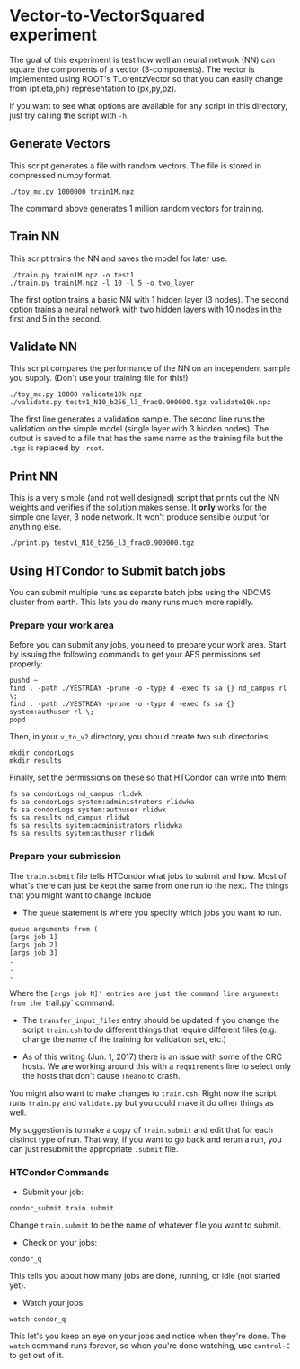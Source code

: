 # Vector-to-VectorSquared experiment

The goal of this experiment is test how well an neural network (NN) can square the components of a vector (3-components).  The vector is implemented using ROOT's TLorentzVector so that you can easily change from (pt,eta,phi) representation to (px,py,pz).

If you want to see what options are available for any script in this directory, just try calling the script with `-h`.

## Generate Vectors

This script generates a file with random vectors.  The file is stored in compressed numpy format.

```
./toy_mc.py 1000000 train1M.npz
```

The command above generates 1 million random vectors for training.

## Train NN

This script trains the NN and saves the model for later use.

```
./train.py train1M.npz -o test1
./train.py train1M.npz -l 10 -l 5 -o two_layer
```

The first option trains a basic NN with 1 hidden layer (3 nodes).  The second option trains a neural network with two hidden layers with 10 nodes in the first and 5 in the second.

## Validate NN

This script compares the performance of the NN on an independent sample you supply.  (Don't use your training file for this!)

```
./toy_mc.py 10000 validate10k.npz
./validate.py testv1_N10_b256_l3_frac0.900000.tgz validate10k.npz
```

The first line generates a validation sample.  The second line runs the validation on the simple model (single layer with 3 hidden nodes).  The output is saved to a file that has the same name as the training file but the `.tgz` is replaced by `.root`.

## Print NN

This is a very simple (and not well designed) script that prints out the NN weights and verifies if the solution makes sense.  It **only** works for the simple one layer, 3 node network.  It won't produce sensible output for anything else.

```
./print.py testv1_N10_b256_l3_frac0.900000.tgz
```

## Using HTCondor to Submit batch jobs

You can submit multiple runs as separate batch jobs using the NDCMS cluster from earth.  This lets you do many runs much more rapidly.

### Prepare your work area

Before you can submit any jobs, you need to prepare your work area.  Start by issuing the following commands to get your AFS permissions set properly:

```
pushd ~
find . -path ./YESTRDAY -prune -o -type d -exec fs sa {} nd_campus rl \;
find . -path ./YESTRDAY -prune -o -type d -exec fs sa {} system:authuser rl \;
popd
```

Then, in your `v_to_v2` directory, you should create two sub directories:

```
mkdir condorLogs
mkdir results
```

Finally, set the permissions on these so that HTCondor can write into them:

```
fs sa condorLogs nd_campus rlidwk
fs sa condorLogs system:administrators rlidwka
fs sa condorLogs system:authuser rlidwk
fs sa results nd_campus rlidwk
fs sa results system:administrators rlidwka
fs sa results system:authuser rlidwk
```

### Prepare your submission

The `train.submit` file tells HTCondor what jobs to submit and how.  Most of what's there can just be kept the same from one run to the next.  The things that you might want to change include

* The `queue` statement is where you specify which jobs you want to run.  

```  
queue arguments from (  
[args job 1]  
[args job 2]  
[args job 3]  
.  
.  
.  
```  

Where the `[args job N]' entries are just the command line arguments from the `trail.py` command.

* The `transfer_input_files` entry should be updated if you change the script `train.csh` to do different things that require different files (e.g. change the name of the training for validation set, etc.)

* As of this writing (Jun. 1, 2017) there is an issue with some of the CRC hosts.  We are working around this with a `requirements` line to select only the hosts that don't cause `Theano` to crash.


You might also want to make changes to `train.csh`.  Right now the script runs `train.py` and `validate.py` but you could make it do other things as well.

My suggestion is to make a copy of `train.submit` and edit that for each distinct type of run.  That way, if you want to go back and rerun a run, you can just resubmit the appropriate `.submit` file.


### HTCondor Commands

* Submit your job:  
```  
condor_submit train.submit  
```  
Change `train.submit` to be the name of whatever file you want to submit.

* Check on your jobs:  
```  
condor_q  
```  
This tells you about how many jobs are done, running, or idle (not started yet).

* Watch your jobs:
```  
watch condor_q  
```  
This let's you keep an eye on your jobs and notice when they're done.  The `watch` command runs forever, so when you're done watching, use `control-C` to get out of it.

